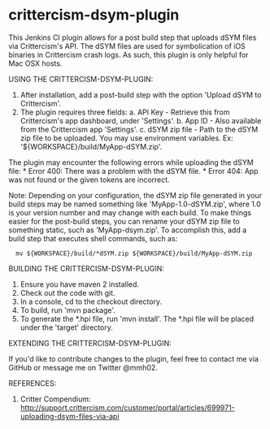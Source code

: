 crittercism-dsym-plugin
=======================

This Jenkins CI plugin allows for a post build step that uploads dSYM files via Crittercism's API. The dSYM files are
used for symbolication of iOS binaries in Crittercism crash logs. As such, this plugin is only helpful for Mac OSX
hosts.

USING THE CRITTERCISM-DSYM-PLUGIN:

1. After installation, add a post-build step with the option 'Upload dSYM to Crittercism'.
2. The plugin requires three fields:
    a. API Key - Retrieve this from Crittercism's app dashboard, under 'Settings'.
    b. App ID - Also available from the Crittercism app 'Settings'.
    c. dSYM zip file - Path to the dSYM zip file to be uploaded. You may use environment variables. Ex: '${WORKSPACE}/build/MyApp-dSYM.zip'.

The plugin may encounter the following errors while uploading the dSYM file:
    * Error 400: There was a problem with the dSYM file.
    * Error 404: App was not found or the given tokens are incorrect.

Note: Depending on your configuration, the dSYM zip file generated in your build steps may be named something like 'MyApp-1.0-dSYM.zip', where 1.0 is your version number and may change with each build. To make things easier for the post-build steps, you can rename your dSYM zip file to something static, such as 'MyApp-dsym.zip'. To accomplish this, add a build step that executes shell commands, such as:

      mv ${WORKSPACE}/build/*dSYM.zip ${WORKSPACE}/build/MyApp-dSYM.zip


BUILDING THE CRITTERCISM-DSYM-PLUGIN:

1. Ensure you have maven 2 installed.
1. Check out the code with git.
2. In a console, cd to the checkout directory.
3. To build, run 'mvn package'.
4. To generate the *.hpi file, run 'mvn install'. The *.hpi file will be placed under the 'target' directory.

EXTENDING THE CRITTERCISM-DSYM-PLUGIN:

If you'd like to contribute changes to the plugin, feel free to contact me via GitHub or message me on Twitter @mmh02.

REFERENCES:
1. Critter Compendium: http://support.crittercism.com/customer/portal/articles/699971-uploading-dsym-files-via-api
